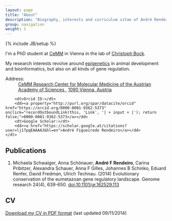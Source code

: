 ```yaml
---
layout: page
title: "About"
description: "Biography, interests and curriculum vitae of André Rendeiro"
group: navigation
weight: 1
---
```

{% include JB/setup %}

<div typeof="foaf:Person" about="http://www.carlboettiger.info#me" prefix="schema: http://schema.org/Person#">
<p>I'm a <span property="schema:jobTitle">PhD student</span> at <a rel="schema:affiliation" href="http://www.cemm.oeaw.ac.at/">CeMM</a> in Vienna in the lab of <a rel="foaf:knows" href="http://medical-epigenomics.org/">Christoph Bock</a>.</p>

<p>
My research interests revolve around <a href="http://en.wikipedia.org/wiki/Epigenetics">epigenetics</a> in animal development and bioinformatics, but also on all kinds of gene regulation.
</p>

<div class="col-md-12">
    <dl>
        <dt>Address:</dt>
        <dd><span property="schema:address" typeof="http://schema.org/PostalAddress" vocab="http://schema.org/PostalAddress/"><span property="streetAddress"><a href="http://www.cemm.oeaw.ac.at/">CeMM Research Center for Molecular Medicine of the Austrian Academy of Sciences </a></span>, <a href="https://www.google.at/maps/place/CeMM+-+Forschungszentrum+für+Molekulare+Medizin+GmbH./@48.2194743,16.3496347,18z/"><span property="postalCode">1090</span> <span property="addressLocality">Vienna</span>, <span property="addressCountry">Austria</span></span></a> </dd>
        
        <dt>Orcid ID:</dt>
        <dd><a property="http://purl.org/spar/datacite/orcid" href="https://orcid.org/0000-0001-9362-5373" onclick="recordOutboundLink(this, 'Link', '| + input + |'); return false;">0000-0001-9362-5373</a></dd>
        <dt>Google Scholar:</dt>
        <dd><a href="https://scholar.google.at/citations?user=lj17pqEAAAAJ&hl=en">André Figueiredo Rendeiro</a></dd>
    </dl>
</div>
</div>

<h2>Publications</h2>
<div prefix="datacite: http://purl.org/spar/datacite/">
	<ol reversed="">
		<li>
			<p>Michaela Schwaiger, Anna Schönauer, <strong>André F Rendeiro</strong>, Carina Pribitzer, Alexandra Schauer, Anna F Gilles, Johannes B Schinko, Eduard Renfer, David Fredman, Ulrich Technau. (2014) Evolutionary conservation of the eumetazoan gene regulatory landscape. Genome research 24(4), 639-650. <a rel="datacite:doi" href="http://dx.doi.org/10.1101/gr.162529.113" onclick="recordOutboundLink(this, 'DOI', '10.1101/gr.162529.113'); return false;">doi:10.1101/gr.162529.113</a> <span data-badge-type="2" data-doi="10.1101/gr.162529.113" data-hide-no-mentions="true" class="altmetric-embed"></span></p>
		</li>
	</ol>
</div>


<h2>CV</h2>
<a href="http://andre-rendeiro.me/data/documents/cv.pdf">Download my CV in PDF format</a> (last updated 09/11/2014)


<script type='text/javascript' src='https://d1bxh8uas1mnw7.cloudfront.net/assets/embed.js'></script>
